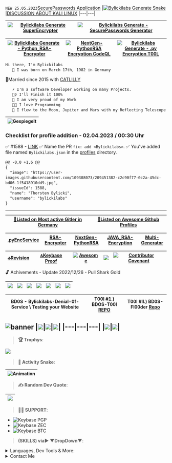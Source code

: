 `NEW 25.05.2023`[SecurePasswords Application](https://github.com/bylickilabs/UPDATES)
|[![Bylickilabs Generate Snake](https://github.com/bylickilabs/bylickilabs/actions/workflows/main.yml/badge.svg)](https://github.com/bylickilabs/bylickilabs/actions/workflows/main.yml)|[DISCUSSION ABOUT KALI LINUX](https://github.com/bylickilabs/GithubDesktopOnLinux/discussions/1#discussion-5213442)
|---|---|
                                    
|[![Bylickilabs Generate SuperEncrypter](https://github.com/bylickilabs/SuperEncrypter/actions/workflows/jekyll-docker.yml/badge.svg)](https://github.com/bylickilabs/SuperEncrypter/actions/workflows/jekyll-docker.yml)|[![Bylickilabs Generate - SecurePasswords Generator](https://github.com/bylickilabs/SecurePasswords/actions/workflows/jekyll-docker.yml/badge.svg)](https://github.com/bylickilabs/SecurePasswords/actions/workflows/jekyll-docker.yml)|
|---|---|

|[![Bylickilabs Generate - Python_RSA-Encrypter](https://github.com/bylickilabs/Python_RSA-Encrypter/actions/workflows/main.yml/badge.svg)](https://github.com/bylickilabs/Python_RSA-Encrypter/actions/workflows/main.yml)|[![NextGen-PythonRSA Encryption CodeQL](https://github.com/bylickilabs/NextGen-PythonRSA/actions/workflows/codeql.yml/badge.svg)](https://github.com/bylickilabs/NextGen-PythonRSA/actions/workflows/codeql.yml)|[![Bylickilabs Generate - .py Encryption T00L](https://github.com/bylickilabs/.pyEncryptionService/actions/workflows/.pyEnc.yml/badge.svg)](https://github.com/bylickilabs/.pyEncryptionService/actions/workflows/.pyEnc.yml)|
|---|---|---|

```yarn                  
Hi there, I'm Bylickilabs 
   👶 I was born on March 17th, 1982 in Germany
```

   💍Married since 2015 with [CATLILLY](https://Github.com/CATLILLY)
   
```yarn
   ⚡ I'm a software Developer working on many Projects. 
   🕵️‍♀️ I'll Finish it 100%
   🧸 I am very proud of my Work 
   🧑‍💻 I love Programming
   🔭 I flew to the Moon, Jupiter and Mars with my Reflecting Telescope
```
| ![Gespiegelt](https://user-images.githubusercontent.com/109308073/235679067-656f0c24-75ac-416e-87e9-966f54ff2580.jpg) |
|---|

### Checklist for profile addition - 02.04.2023 / 00:30 Uhr

:white_check_mark: #1588 - [LINK](https://github.com/EddieHubCommunity/awesome-github-profiles/issues/1588)
:white_check_mark: Name the PR `fix: add <Bylickilabs>`.
:white_check_mark: You've added file named `Bylickilabs.json` in the [profiles](https://github.com/bylickilabs/awesome-github-profiles/tree/main/profiles) directory.

```yarn
@@ -0,0 +1,6 @@
{
  "image": "https://user-images.githubusercontent.com/109308073/209451382-c2c90f77-0c2a-45dc-bd06-1f5418910dd9.jpg",
  "issueId": 1588,
  "name": "Thorsten Bylicki",
  "username": "bylickilabs"
}
```
---
|[🌠Listed on Most active Gitler in Germany](https://github.com/bylickilabs/Top.Commits)|[🌠Listed on Awesome Github Profiles](https://eddiehubcommunity.github.io/awesome-github-profiles/profiles)|
|---|---|

|[.pyEncService](https://github.com/bylickilabs/.pyEncryptionService)|[RSA-Encrypter](https://github.com/bylickilabs/Python_RSA-Encrypter)|[NextGen-PythonRSA](https://github.com/bylickilabs/NextGen-PythonRSA)|[JAVA_RSA-Encryption](https://github.com/bylickilabs/RSA-Encryption)|[Multi-Generator](https://github.com/bylickilabs/Multi-Generator)|
|---|---|---|---|---|

[🔝Revision](https://gist.github.com/bylickilabs/revisions)|[🔝Keybase Proof](https://gist.github.com/bylickilabs)|[![Awesome](https://awesome.re/badge.svg)](https://github.com/bylickilabs/InternetInformationServer)|![](https://komarev.com/ghpvc/?username=bylickilabs&style=plastic)|[![Contributor Covenant](https://img.shields.io/badge/Contributor%20Covenant-2.1-4baaaa.svg)](https://github.com/bylickilabs/bylickilabs/blob/main/README.md)|
|---|---|---|---|---|

🔓 Achivements - Update 2022/12/26 - Pull Shark Gold

|![](https://user-images.githubusercontent.com/109308073/209476319-46299716-ebb4-404f-82f4-0b7f6629dc2c.png)|![](https://user-images.githubusercontent.com/109308073/206874781-690928fb-43cc-4f5a-81a0-3e619172c285.png)|![](https://user-images.githubusercontent.com/109308073/206874788-e09e41e6-5e50-4f98-982c-f1ce6994e28f.png)|![](https://user-images.githubusercontent.com/109308073/206874791-2c8b1413-c870-4415-b508-d29155b55f86.png)|![](https://user-images.githubusercontent.com/109308073/209539749-839b2c89-861b-4d85-a691-77bad11c3154.png)|![](https://user-images.githubusercontent.com/109308073/206874803-a587a182-d5d1-4e19-a493-4a44781f98a2.png)|![](https://user-images.githubusercontent.com/109308073/206874806-2e4ddc45-76e6-4038-9003-1acb68f57570.png)|
|---|---|---|---|---|---|---|

|BD0S - Bylickilabs-Denial-0f-Service \ Testing your Website|T00l #1.) BDOS-T00l [REPO](https://github.com/bylickilabs/BD0S)|T00l #II.) BD0S-Fl00der [Repo](https://github.com/bylickilabs/BDoS_Fl00der)|
|---|---|---|

![banner](https://user-images.githubusercontent.com/109308073/202793525-b2d35c97-1687-46ed-a44a-86504d86c81c.png)
|![](http://github-profile-summary-cards.vercel.app/api/cards/stats?username=bylickilabs&theme=github_dark)|![](http://github-profile-summary-cards.vercel.app/api/cards/productive-time?username=bylickilabs&theme=github_dark&utcOffset=8)|![](http://github-profile-summary-cards.vercel.app/api/cards/profile-details?username=bylickilabs&theme=github_dark)|
|---|---|---|
|![](http://github-profile-summary-cards.vercel.app/api/cards/repos-per-language?username=bylickilabs&theme=github_dark)|![](http://github-profile-summary-cards.vercel.app/api/cards/most-commit-language?username=bylickilabs&theme=github_dark)|
---  

> **🏆 Trophys**:

![](https://github-profile-trophy.vercel.app/?username=bylickilabs&theme=flat&margin-h=10&margin-w=10&no-frame=true&no-bg=false&column=-1)

> **🐍 Activity Snake**:

|![Animation](https://raw.githubusercontent.com/bylickilabs/bylickilabs/output/github-contribution-grid-snake-dark.svg)|
|---|

> **✍️ Random Dev Quote**:

|![](https://quotes-github-readme.vercel.app/api?type=horizontal&theme=dark)|
|---|

> **😶‍🌫️ SUPPORT**:
- ![Keybase PGP](https://img.shields.io/keybase/pgp/bylickilabs?style=plastic)
- ![Keybase ZEC](https://img.shields.io/keybase/zec/bylickilabs?style=plastic)
- ![Keybase BTC](https://img.shields.io/keybase/btc/bylickilabs?style=plastic)

> **(SKILLS) via► ▼DropDown▼**:
<details>
<summary>Languages, Dev Tools & More:</summary>
<ul><li>
<details>
<summary>Languages</summary>
<a href="https://www.cprogramming.com/" target="_blank" rel="noreferrer"> <img src="https://raw.githubusercontent.com/devicons/devicon/master/icons/c/c-original.svg" alt="c" width="40" height="40"/> </a> <a href="https://www.w3schools.com/cpp/" target="_blank" rel="noreferrer"> <img src="https://raw.githubusercontent.com/devicons/devicon/master/icons/cplusplus/cplusplus-original.svg" alt="cplusplus" width="40" height="40"/> </a> <a href="https://www.w3schools.com/cs/" target="_blank" rel="noreferrer"> <img src="https://raw.githubusercontent.com/devicons/devicon/master/icons/csharp/csharp-original.svg" alt="csharp" width="40" height="40"/> </a> <a href="https://www.php.net" target="_blank" rel="noreferrer"> <img src="https://raw.githubusercontent.com/devicons/devicon/master/icons/php/php-original.svg" alt="php" width="40" height="40"/> </a> <a href="https://www.java.com" target="_blank" rel="noreferrer"> <img src="https://raw.githubusercontent.com/devicons/devicon/master/icons/java/java-original.svg" alt="java" width="40" height="40"/> </a> <a href="https://www.python.org" target="_blank" rel="noreferrer"> <img src="https://raw.githubusercontent.com/devicons/devicon/master/icons/python/python-original.svg" alt="python" width="40" height="40"/> </a> <a href="https://www.rust-lang.org" target="_blank" rel="noreferrer"> <img src="https://raw.githubusercontent.com/devicons/devicon/master/icons/rust/rust-plain.svg" alt="rust" width="40" height="40"/> </a> <a href="https://www.perl.org/" target="_blank" rel="noreferrer"> <img src="https://api.iconify.design/logos-perl.svg" alt="perl" width="40" height="40"/> </a> <a href="https://developer.apple.com/library/archive/documentation/Cocoa/Conceptual/ProgrammingWithObjectiveC/Introduction/Introduction.html" target="_blank" rel="noreferrer"> <img src="https://www.vectorlogo.zone/logos/apple_objectivec/apple_objectivec-icon.svg" alt="objectivec" width="40" height="40"/> </a> <a href="https://golang.org" target="_blank" rel="noreferrer"> <img src="https://raw.githubusercontent.com/devicons/devicon/master/icons/go/go-original.svg" alt="go" width="40" height="40"/> </a> <a href="https://developer.mozilla.org/en-US/docs/Web/JavaScript" target="_blank" rel="noreferrer"> <img src="https://raw.githubusercontent.com/devicons/devicon/master/icons/javascript/javascript-original.svg" alt="javascript" width="40" height="40"/> </a> <a href="https://www.typescriptlang.org/" target="_blank" rel="noreferrer"> <img src="https://raw.githubusercontent.com/devicons/devicon/master/icons/typescript/typescript-original.svg" alt="typescript" width="40" height="40"/> </a>
</details></li>
<li> 
<details>
<summary>Frontend Development</summary>
<a href="https://www.w3schools.com/css/" target="_blank" rel="noreferrer"> <img src="https://raw.githubusercontent.com/devicons/devicon/master/icons/css3/css3-original-wordmark.svg" alt="css3" width="40" height="40"/> </a> <a href="https://reactjs.org/" target="_blank" rel="noreferrer"> <img src="https://raw.githubusercontent.com/devicons/devicon/master/icons/react/react-original-wordmark.svg" alt="react" width="40" height="40"/> </a> <a href="https://backbonejs.org" target="_blank" rel="noreferrer"> <img src="https://raw.githubusercontent.com/devicons/devicon/master/icons/backbonejs/backbonejs-original-wordmark.svg" alt="backbonejs" width="40" height="40"/> </a> <a href="https://www.w3.org/html/" target="_blank" rel="noreferrer"> <img src="https://raw.githubusercontent.com/devicons/devicon/master/icons/html5/html5-original-wordmark.svg" alt="html5" width="40" height="40"/> </a> <a href="https://www.wxwidgets.org/" target="_blank" rel="noreferrer"> <img src="https://upload.wikimedia.org/wikipedia/commons/b/bb/WxWidgets.svg" alt="wx_widgets" width="40" height="40"/> </a> <a href="https://www.gtk.org/" target="_blank" rel="noreferrer"> <img src="https://upload.wikimedia.org/wikipedia/commons/7/71/GTK_logo.svg" alt="gtk" width="40" height="40"/> </a>
</details></li>
<li>  
<details>
<summary>Backend Development</summary>
<a href="https://expressjs.com" target="_blank" rel="noreferrer"> <img src="https://raw.githubusercontent.com/devicons/devicon/master/icons/express/express-original-wordmark.svg" alt="express" width="40" height="40"/> </a> <a href="https://nodejs.org" target="_blank" rel="noreferrer"> <img src="https://raw.githubusercontent.com/devicons/devicon/master/icons/nodejs/nodejs-original-wordmark.svg" alt="nodejs" width="40" height="40"/> </a> <a href="https://www.nginx.com" target="_blank" rel="noreferrer"> <img src="https://raw.githubusercontent.com/devicons/devicon/master/icons/nginx/nginx-original.svg" alt="nginx" width="40" height="40"/> </a> <a href="https://kafka.apache.org/" target="_blank" rel="noreferrer"> <img src="https://www.vectorlogo.zone/logos/apache_kafka/apache_kafka-icon.svg" alt="kafka" width="40" height="40"/> </a> <a href="https://graphql.org" target="_blank" rel="noreferrer"> <img src="https://www.vectorlogo.zone/logos/graphql/graphql-icon.svg" alt="graphql" width="40" height="40"/> </a> <a href="https://lucene.apache.org/solr/" target="_blank" rel="noreferrer"> <img src="https://www.vectorlogo.zone/logos/apache_solr/apache_solr-icon.svg" alt="solr" width="40" height="40"/> </a> <a href="https://openresty.org/" target="_blank" rel="noreferrer"> <img src="https://openresty.org/images/logo.png" alt="openresty" width="40" height="40"/> <a href="https://nestjs.com/" target="_blank" rel="noreferrer"> <img src="https://raw.githubusercontent.com/devicons/devicon/master/icons/nestjs/nestjs-plain.svg" alt="nestjs" width="40" height="40"/> </a>
</details></li>
<li>  
<details>
<summary>Mobile Development</summary>
<a href="https://developer.android.com" target="_blank" rel="noreferrer"> <img src="https://raw.githubusercontent.com/devicons/devicon/master/icons/android/android-original-wordmark.svg" alt="android" width="40" height="40"/> </a> <a href="https://dotnet.microsoft.com/apps/xamarin" target="_blank" rel="noreferrer"> <img src="https://raw.githubusercontent.com/detain/svg-logos/780f25886640cef088af994181646db2f6b1a3f8/svg/xamarin.svg" alt="xamarin" width="40" height="40"/> </a> <a href="https://reactnative.dev/" target="_blank" rel="noreferrer"> <img src="https://reactnative.dev/img/header_logo.svg" alt="reactnative" width="40" height="40"/> </a>
</details></li>
<li>
<details>
<summary>Database</summary>
<a href="https://www.oracle.com/" target="_blank" rel="noreferrer"> <img src="https://raw.githubusercontent.com/devicons/devicon/master/icons/oracle/oracle-original.svg" alt="oracle" width="40" height="40"/> </a> <a href="https://www.mysql.com/" target="_blank" rel="noreferrer"> <img src="https://raw.githubusercontent.com/devicons/devicon/master/icons/mysql/mysql-original-wordmark.svg" alt="mysql" width="40" height="40"/> </a> <a href="https://www.microsoft.com/en-us/sql-server" target="_blank" rel="noreferrer"> <img src="https://www.svgrepo.com/show/303229/microsoft-sql-server-logo.svg" alt="mssql" width="40" height="40"/> </a> <a href="https://www.mongodb.com/" target="_blank" rel="noreferrer"> <img src="https://raw.githubusercontent.com/devicons/devicon/master/icons/mongodb/mongodb-original-wordmark.svg" alt="mongodb" width="40" height="40"/> </a> <a href="https://www.postgresql.org" target="_blank" rel="noreferrer"> <img src="https://raw.githubusercontent.com/devicons/devicon/master/icons/postgresql/postgresql-original-wordmark.svg" alt="postgresql" width="40" height="40"/> </a> <a href="https://cassandra.apache.org/" target="_blank" rel="noreferrer"> <img src="https://www.vectorlogo.zone/logos/apache_cassandra/apache_cassandra-icon.svg" alt="cassandra" width="40" height="40"/> </a> <a href="https://mariadb.org/" target="_blank" rel="noreferrer"> <img src="https://www.vectorlogo.zone/logos/mariadb/mariadb-icon.svg" alt="mariadb" width="40" height="40"/> </a> <a href="https://hive.apache.org/" target="_blank" rel="noreferrer"> <img src="https://www.vectorlogo.zone/logos/apache_hive/apache_hive-icon.svg" alt="hive" width="40" height="40"/> </a> <a href="https://redis.io" target="_blank" rel="noreferrer"> <img src="https://raw.githubusercontent.com/devicons/devicon/master/icons/redis/redis-original-wordmark.svg" alt="redis" width="40" height="40"/> </a> </a> <a href="https://www.sqlite.org/" target="_blank" rel="noreferrer"> <img src="https://www.vectorlogo.zone/logos/sqlite/sqlite-icon.svg" alt="sqlite" width="40" height="40"/> <a href="https://realm.io/" target="_blank" rel="noreferrer"> <img src="https://raw.githubusercontent.com/bestofjs/bestofjs-webui/8665e8c267a0215f3159df28b33c365198101df5/public/logos/realm.svg" alt="realm" width="40" height="40"/> </a>
</details></li>
<li>
<details>
<summary>Framework</summary>
<a href="https://dotnet.microsoft.com/" target="_blank" rel="noreferrer"> <img src="https://raw.githubusercontent.com/devicons/devicon/master/icons/dot-net/dot-net-original-wordmark.svg" alt="dotnet" width="40" height="40"/> </a> <a href="https://www.electronjs.org" target="_blank" rel="noreferrer"> <img src="https://raw.githubusercontent.com/devicons/devicon/master/icons/electron/electron-original.svg" alt="electron" width="40" height="40"/> </a> <a href="https://quasar.dev/" target="_blank" rel="noreferrer"> <img src="https://cdn.quasar.dev/logo/svg/quasar-logo.svg" alt="quasar" width="40" height="40"/> </a>
</details></li>
<li> 
<details>
<summary>Software</summary>
<a href="https://www.blender.org/" target="_blank" rel="noreferrer"> <img src="https://download.blender.org/branding/community/blender_community_badge_white.svg" alt="blender" width="40" height="40"/> </a> <a href="https://www.mathworks.com/" target="_blank" rel="noreferrer"> <img src="https://upload.wikimedia.org/wikipedia/commons/2/21/Matlab_Logo.png" alt="matlab" width="40" height="40"/> </a> <a href="https://www.sketch.com/" target="_blank" rel="noreferrer"> <img src="https://www.vectorlogo.zone/logos/sketchapp/sketchapp-icon.svg" alt="sketch" width="40" height="40"/> </a> <a href="https://www.framer.com/" target="_blank" rel="noreferrer"> <img src="https://www.vectorlogo.zone/logos/framer/framer-icon.svg" alt="framer" width="40" height="40"/> </a><a href="https://www.figma.com/" target="_blank" rel="noreferrer"> <img src="https://www.vectorlogo.zone/logos/figma/figma-icon.svg" alt="figma" width="40" height="40"/> </a> <a href="https://www.invisionapp.com/" target="_blank" rel="noreferrer"> <img src="https://www.vectorlogo.zone/logos/invisionapp/invisionapp-icon.svg" alt="invision" width="40" height="40"/> </a> <a href="https://www.adobe.com/in/products/illustrator.html" target="_blank" rel="noreferrer"> <img src="https://www.vectorlogo.zone/logos/adobe_illustrator/adobe_illustrator-icon.svg" alt="illustrator" width="40" height="40"/> </a> <a href="https://www.adobe.com/products/xd.html" target="_blank" rel="noreferrer"> <img src="https://cdn.worldvectorlogo.com/logos/adobe-xd.svg" alt="xd" width="40" height="40"/> </a> <a href="https://www.photoshop.com/en" target="_blank" rel="noreferrer"> <img src="https://raw.githubusercontent.com/devicons/devicon/master/icons/photoshop/photoshop-line.svg" alt="photoshop" width="40" height="40"/> </a>
</details></li>
<li> 
<details>
<summary>Game Engines</summary>
<a href="https://unity.com/" target="_blank" rel="noreferrer"> <img src="https://www.vectorlogo.zone/logos/unity3d/unity3d-icon.svg" alt="unity" width="40" height="40"/> </a> <a href="https://unrealengine.com/" target="_blank" rel="noreferrer"> <img src="https://raw.githubusercontent.com/kenangundogan/fontisto/036b7eca71aab1bef8e6a0518f7329f13ed62f6b/icons/svg/brand/unreal-engine.svg" alt="unreal" width="40" height="40"/> </a>
</details></li>
<li> 
<details>
<summary>OTHER</summary>
<a href="https://www.linux.org/" target="_blank" rel="noreferrer"> <img src="https://raw.githubusercontent.com/devicons/devicon/master/icons/linux/linux-original.svg" alt="linux" width="40" height="40"/> </a> <a href="https://git-scm.com/" target="_blank" rel="noreferrer"> <img src="https://www.vectorlogo.zone/logos/git-scm/git-scm-icon.svg" alt="git" width="40" height="40"/> </a> <a href="https://www.arduino.cc/" target="_blank" rel="noreferrer"> <img src="https://cdn.worldvectorlogo.com/logos/arduino-1.svg" alt="arduino" width="40" height="40"/> </a>
</details></li></ul>
</details>

<details>
<summary>Contact Me</summary>
<ul><li>
<details>
<summary>Keybase</summary>
© https://keybase.io/bylickilabs
</details></li>
<li> 
<details>
<summary>Github</summary>
@ 109308073+bylickilabs@users.noreply.github.com
</details></li>
<li>  
<details>
<summary>Twitter</summary>
© https://twitter.com/bylickilabs
</details></li>
<li>  
<details>
<summary>Twitch</summary>
© https://www.twitch.tv/bylickilabs
</details></li>
<li>
<details>
<summary>TikTok</summary>
© https://www.tiktok.com/@bylickilabs
</details></li>
<li>
<details>
<summary>soundcloud</summary>
© https://soundcloud.com/bylickilabs
</details></li>
<li> 
<details>
<summary>Instagram</summary>
© https://www.instagram.com/Bylickilabs/
</details></li>
<li> 
<details>
<summary>Telegram</summary>
© https://t.me/Bylickilabs  
</details></li></ul>

<!-- Proudly created with GPRM ( https://gprm.itsvg.in ) -->
<!--
**bylickilabs/bylickilabs** is a ✨ _special_ ✨ repository because its `README.md` (this file) appears on your GitHub profile.
Here are some ideas to get you started:
-->

